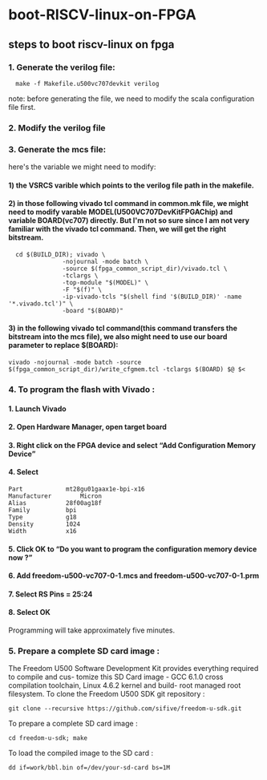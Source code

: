 # boot-RISCV-linux-on-FPGA

## steps to boot riscv-linux on fpga

### 1. Generate the verilog file:
      make -f Makefile.u500vc707devkit verilog
note: before generating the file, we need to modify the scala configuration file first.


### 2. Modify the verilog file


### 3. Generate the mcs file:
here's the variable we might need to modify:
#### 1) the VSRCS varible which points to the verilog file path in the makefile.
#### 2) in those following vivado tcl command in common.mk file, we might need to modify varable MODEL(U500VC707DevKitFPGAChip) and variable BOARD(vc707) directly. But I'm not so sure since I am not very familiar with the vivado tcl command. Then, we will get the right bitstream.
      
      cd $(BUILD_DIR); vivado \
		           -nojournal -mode batch \
		           -source $(fpga_common_script_dir)/vivado.tcl \
		           -tclargs \
		           -top-module "$(MODEL)" \
		           -F "$(f)" \
		           -ip-vivado-tcls "$(shell find '$(BUILD_DIR)' -name '*.vivado.tcl')" \
		           -board "$(BOARD)"

#### 3) in the following vivado tcl command(this command transfers the bitstream into the mcs file), we also might need to use our board parameter to replace $(BOARD):
          
	vivado -nojournal -mode batch -source $(fpga_common_script_dir)/write_cfgmem.tcl -tclargs $(BOARD) $@ $<
          
### 4. To program the flash with Vivado :
#### 1. Launch Vivado
#### 2. Open Hardware Manager, open target board
#### 3. Right click on the FPGA device and select “Add Configuration Memory Device”
#### 4. Select
	Part			mt28gu01gaax1e-bpi-x16
	Manufacturer		Micron
	Alias			28f00ag18f 
	Family			bpi
	Type			g18
	Density			1024
	Width			x16

#### 5. Click OK to “Do you want to program the configuration memory device now ?”
#### 6. Add freedom-u500-vc707-0-1.mcs and freedom-u500-vc707-0-1.prm
#### 7. Select RS Pins = 25:24
#### 8. Select OK
Programming will take approximately five minutes.
### 5. Prepare a complete SD card image :
The Freedom U500 Software Development Kit provides everything required to compile and cus-
tomize this SD Card image - GCC 6.1.0 cross compilation toolchain, Linux 4.6.2 kernel and build-
root managed root filesystem.
To clone the Freedom U500 SDK git repository :

    git clone --recursive https://github.com/sifive/freedom-u-sdk.git
To prepare a complete SD card image :

    cd freedom-u-sdk; make
To load the compiled image to the SD card :

    dd if=work/bbl.bin of=/dev/your-sd-card bs=1M
